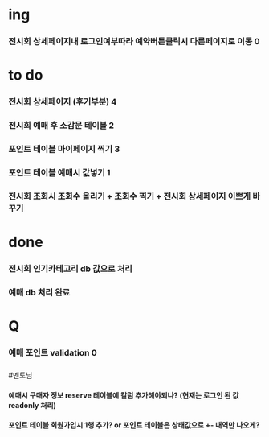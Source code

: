 # ing
### 전시회 상세페이지내 로그인여부따라 예약버튼클릭시 다른페이지로 이동 0
### 

# to do
### 전시회 상세페이지 (후기부분) 4
### 전시회 예매 후 소감문 테이블 2
### 포인트 테이블 마이페이지 찍기 3
### 포인트 테이블 예매시 값넣기 1
### 전시회 조회시 조회수 올리기 + 조회수 찍기 + 전시회 상세페이지 이쁘게 바꾸기
### 

# done
### 전시회 인기카테고리 db 값으로 처리
### 예매 db 처리 완료

# Q
### 예매 포인트 validation 0
### 

#멘토님
#### 예매시 구매자 정보 reserve 테이블에 칼럼 추가해야되나? (현재는 로그인 된 값 readonly 처리)
#### 포인트 테이블 회원가입시 1행 추가? or 포인트 테이블은 상태값으로  +- 내역만 나오게?
